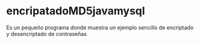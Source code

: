 # encripatadoMD5javamysql
Es un pequeño programa donde muestra un ejemplo sencillo de encriptado y desencriptado de contraseñas
